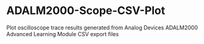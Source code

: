 # ADALM2000-Scope-CSV-Plot
Plot oscilloscope trace results generated from Analog Devices ADALM2000 Advanced Learning Module CSV export files
